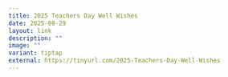 ```yaml
---
title: 2025 Teachers Day Well Wishes
date: 2025-08-29
layout: link
description: ""
image: ""
variant: tiptap
external: https://tinyurl.com/2025-Teachers-Day-Well-Wishes
---
```

